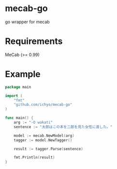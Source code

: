 # mecab-go
go wrapper for mecab

# Requirements
MeCab (>= 0.99)

# Example
```go
package main

import (
	"fmt"
	"github.com/ichyo/mecab-go"
)

func main() {
	arg := "-O wakati"
	sentence := "太郎はこの本を二郎を見た女性に渡した。"

	model := mecab.NewModel(arg)
	tagger := model.NewTagger()

	result := tagger.Parse(sentence)

	fmt.Println(result)
}
```
